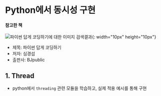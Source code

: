 # Python에서 동시성 구현

#### 참고한 책

![파이썬 답게 코딩하기에 대한 이미지 검색결과](http://image.yes24.com/momo/TopCate1849/MidCate008/184877424.jpg){: width="10px" height="10px"}  

- 제목: 파이썬 답게 코딩하기
- 저자: 심경섭
- 출판사: BJpublic



## 1. Thread

- python에서 `threading` 관련 모듈을 학습하고, 실제 적용 예시를 통해 구현



